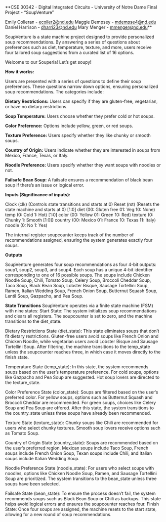 **CSE 30342 - Digital Integrated Circuits - University of Notre Dame 
Final Project - “SoupVenture”

Emily Colleran - ecoller2@nd.edu
Maggie Dempsey - mdempse4@nd.edu
Daniel Harrison - dharri23@nd.edu
Mary Menger - mmenger@nd.edu**


SoupVenture is a state machine project designed to provide personalized soup recommendations. By answering a series of questions about preferences such as diet, temperature, texture, and more, users receive four tailored soup suggestions from a curated list of 16 options.

Welcome to our Souperia! Let’s get soupy!

**How it works:**

Users are presented with a series of questions to define their soup preferences. These questions narrow down options, ensuring personalized soup recommendations. The categories include:

**Dietary Restrictions:** Users can specify if they are gluten-free, vegetarian, or have no dietary restrictions.

**Soup Temperature:** Users choose whether they prefer cold or hot soups.

**Color Preference:** Options include yellow, green, or red soups.

**Texture Preference:** Users specify whether they like chunky or smooth soups.

**Country of Origin:** Users indicate whether they are interested in soups from Mexico, France, Texas, or Italy.

**Noodle Preference:** Users specify whether they want soups with noodles or not.

**Failsafe Bean Soup:** A failsafe ensures a recommendation of black bean soup if there’s an issue or logical error.

**Inputs (Significance of inputs):**

Clock (clk) (Controls state transitions and starts at 0)
Reset (rst) (Resets the state machine and starts at 0)
[1:0]  diet (00: Gluten free 01: Veg 10: None) 
temp (0: Cold 1: Hot)
[1:0] color (00: Yellow 01: Green 10: Red)
texture (0: Chunky 1: Smooth [1:0])
country (00: Mexico 01: France 10: Texas 11: Italy)
noodle (0: No 1: Yes)

The internal register soupcounter keeps track of the number of recommendations assigned, ensuring the system generates exactly four soups.

**Outputs**

SoupVenture generates four soup recommendations as four 4-bit outputs: soup1, soup2, soup3, and soup4. Each soup has a unique 4-bit identifier corresponding to one of 16 possible soups.
The soups include Chicken Noodle Soup, Chili, Tomato Soup, Celery Soup, Broccoli Cheddar Soup, Taco Soup, Black Bean Soup, Lobster Bisque, Sausage Tortellini Soup, Ramen, Italian Wedding Soup, French Onion Soup, Butternut Squash Soup, Lentil Soup, Gazpacho, and Pea Soup. 

**State Transitions**
SoupVenture operates via a finite state machine (FSM) with nine states:
Start State: The system initializes soup recommendations and clears all registers. The soupcounter is set to zero, and the machine transitions to the diet_state.

Dietary Restrictions State (diet_state): This state eliminates soups that don’t fit dietary restrictions. Gluten-free users avoid soups like French Onion and Chicken Noodle, while vegetarian users avoid Lobster Bisque and Sausage Tortellini Soup. After filtering, the machine transitions to the temp_state unless the soupcounter reaches three, in which case it moves directly to the finish state.

Temperature State (temp_state): In this state, the system recommends soups based on the user’s temperature preference. For cold soups, options like Gazpacho and Pea Soup are suggested. Hot soup lovers are directed to the texture_state.

Color Preference State (color_state): Soups are filtered based on the user’s preferred color. For yellow soups, options such as Butternut Squash and Broccoli Cheddar are recommended. For green soups, choices like Celery Soup and Pea Soup are offered. After this state, the system transitions to the country_state unless three soups have already been recommended.

Texture State (texture_state): Chunky soups like Chili are recommended for users who select chunky textures. Smooth soup lovers receive options such as Tomato Soup.

Country of Origin State (country_state): Soups are recommended based on the user’s preferred region. Mexican soups include Taco Soup, French soups include French Onion Soup, Texan soups include Chili, and Italian soups include Italian Wedding Soup.

Noodle Preference State (noodle_state): For users who select soups with noodles, options like Chicken Noodle Soup, Ramen, and Sausage Tortellini Soup are prioritized. The system transitions to the bean_state unless three soups have been selected.

Failsafe State (bean_state): To ensure the process doesn’t fail, the system recommends soups such as Black Bean Soup or Chili as backups. This state helps avoid logical errors and ensures the soupcounter reaches four.
Finish State: Once four soups are assigned, the machine resets to the start state, allowing for a new round of soup recommendations.

